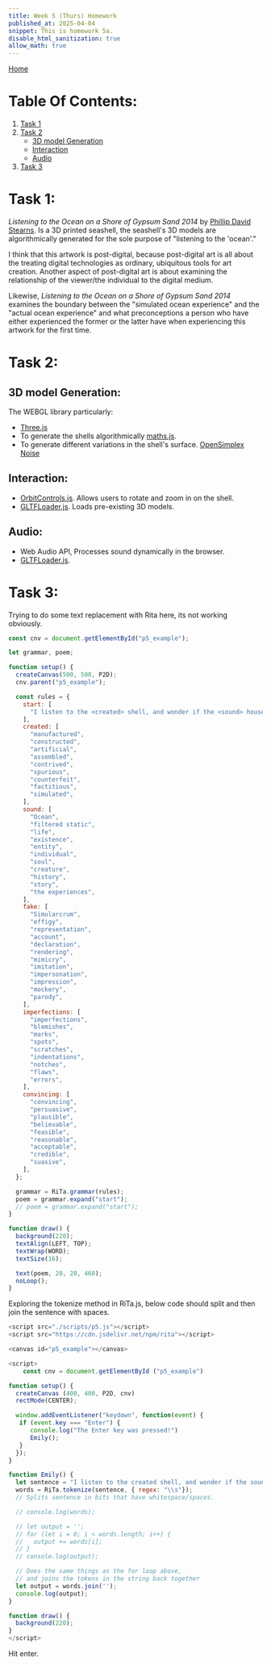 ```yaml
---
title: Week 5 (Thurs) Homework
published_at: 2025-04-04
snippet: This is homework 5a.
disable_html_sanitization: true
allow_math: true
---
```


[Home](https://cclanchublo6.deno.dev/)

# Table Of Contents:

1. [Task 1](https://cclanchublo6.deno.dev/Tenth-blog-post#task-1)
2. [Task 2](https://cclanchublo6.deno.dev/Tenth-blog-post#task-2)
   - [3D model Generation](https://cclanchublo6.deno.dev/Tenth-blog-post#3d-model-generation)
   - [Interaction](https://cclanchublo6.deno.dev/Tenth-blog-post#interaction)
   - [Audio](https://cclanchublo6.deno.dev/Tenth-blog-post#audio)
3. [Task 3](#)

# Task 1:

_Listening to the Ocean on a Shore of Gypsum Sand 2014_ by [Phillip David Stearns](https://phillipstearns.com/). Is a 3D printed seashell, the seashell's 3D models are algorithmically generated for the sole purpose of "listening to the 'ocean'."

I think that this artwork is post-digital, because post-digital art is all about the treating digital technologies as ordinary, ubiquitous tools for art creation. Another aspect of post-digital art is about examining the relationship of the viewer/the individual to the digital medium.

Likewise, _Listening to the Ocean on a Shore of Gypsum Sand 2014_ examines the boundary between the "simulated ocean experience" and the "actual ocean experience" and what preconceptions a person who have either experienced the former or the latter have when experiencing this artwork for the first time.

# Task 2:

## 3D model Generation:

The WEBGL library particularly:

- [Three.js](https://threejs.org/)
- To generate the shells algorithmically [maths.js](https://mathjs.org/).
- To generate different variations in the shell's surface. [OpenSimplex Noise](https://www.npmjs.com/package/open-simplex-noise)

## Interaction:

- [OrbitControls.js](https://threejs.org/examples/jsm/controls/OrbitControls.js). Allows users to rotate and zoom in on the shell.
- [GLTFLoader.js](https://gist.github.com/bumbeishvili/56e34b4f943392e4fcc474c7d8a3c040). Loads pre-existing 3D models.

## Audio:

- Web Audio API, Processes sound dynamically in the browser.
- [GLTFLoader.js](https://tonejs.github.io/).

# Task 3:

Trying to do some text replacement with Rita here, its not working obviously.

```js
const cnv = document.getElementById("p5_example");

let grammar, poem;

function setup() {
  createCanvas(500, 500, P2D);
  cnv.parent("p5_example");

  const rules = {
    start: [
      "I listen to the <created> shell, and wonder if the <sound> housed within, is a meer <fake> or not? I feel the <imperfections> of the seashells, and wonder if these <imperfections> are <convincing> enough to those who have come before.",
    ],
    created: [
      "manufactured",
      "constructed",
      "artificial",
      "assembled",
      "contrived",
      "spurious",
      "counterfeit",
      "factitious",
      "simulated",
    ],
    sound: [
      "Ocean",
      "filtered static",
      "life",
      "existence",
      "entity",
      "individual",
      "soul",
      "creature",
      "history",
      "story",
      "the experiences",
    ],
    fake: [
      "Simularcrum",
      "effigy",
      "representation",
      "account",
      "declaration",
      "rendering",
      "mimicry",
      "imitation",
      "impersonation",
      "impression",
      "mockery",
      "parody",
    ],
    imperfections: [
      "imperfections",
      "blemishes",
      "marks",
      "spots",
      "scratches",
      "indentations",
      "notches",
      "flaws",
      "errors",
    ],
    convincing: [
      "convincing",
      "persuasive",
      "plausible",
      "believable",
      "feasible",
      "reasonable",
      "acceptable",
      "credible",
      "suasive",
    ],
  };

  grammar = RiTa.grammar(rules);
  poem = grammar.expand("start");
  // poem = grammar.expand("start");
}

function draw() {
  background(220);
  textAlign(LEFT, TOP);
  textWrap(WORD);
  textSize(16);

  text(poem, 20, 20, 460);
  noLoop();
}
```

Exploring the tokenize method in RiTa.js, below code should split and then join the sentence with spaces.

```js
<script src="./scripts/p5.js"></script>
<script src="https://cdn.jsdelivr.net/npm/rita"></script>

<canvas id="p5_example"></canvas>

<script>
    const cnv = document.getElementById ("p5_example")

function setup() {
  createCanvas (400, 400, P2D, cnv)
  rectMode(CENTER);

  window.addEventListener("keydown", function(event) {
   if (event.key === "Enter") {
      console.log("The Enter key was pressed!")
      Emily();
   }
  });
}

function Emily() {
  let sentence = "I listen to the created shell, and wonder if the sound housed within, is a meer fake or not? I feel the imperfections of the seashells, and wonder if these imperfections are convincing enough to those who have come before.";
  words = RiTa.tokenize(sentence, { regex: "\\s"});
  // Splits sentence in bits that have whitespace/spaces.

  // console.log(words);

  // let output = '';
  // for (let i = 0; i < words.length; i++) {
  //   output += words[i];
  // }
  // console.log(output);

  // Does the same things as the for loop above,
  // and joins the tokens in the string back together
  let output = words.join('');
  console.log(output);
}

function draw() {
  background(220);
}
</script>
```

Hit enter.

<script src="https://cdn.jsdelivr.net/npm/rita"></script>
<script src="./scripts/p5.js"></script>

<canvas id="p5_example"></canvas>

<script>
    const cnv = document.getElementById ("p5_example")

let output = '';

function setup() {
  createCanvas (500, 500, P2D, cnv)
  rectMode(CENTER);


  window.addEventListener("keydown", function(event) {
   if (event.key === "Enter") {
      console.log("The Enter key was pressed!")
      Emily();
   }
  });
}

function Emily() {
  let sentence = "I listen to the manufactured shell, And wonder if the ocean within will tell, Is this conch a mere mimicry or not, A reflection, a story, or a thought? I feel the blemishes on the shell, Are these signs of the sea so true, Or just impressions passing through? Each mark, each spot, each little flaw, A tale of time, a history raw. These imperfections, deep and round—Do they hold the truth we’ve found? ";

    let words = RiTa.tokenize(sentence);
    let pos = RiTa.pos(sentence);

    output = '';

    const Pronouns = ['I', 'You', 'He', 'She', 'They', 'We']

    for (let i = 0; i < words.length; i++) {
      if (pos[i] === 'prp') {
        output += Pronouns[Math.floor(Math.random() * Pronouns.length)] + ' ';
      } else if (pos[i] === 'jj') {
        output += RiTa.randomWord({pos: 'jj'})  + ' ';
      } else if (pos[i] === 'rb') {
        output += RiTa.randomWord({pos: 'rb'}) + ' ';
      } else {
        output += words[i] + ' ';
      }
    }
    console.log(output.trim());
    loop();

  // console.log(output);
  // Console.logs the outputted sentence of the for and if loop.
}

function draw() {
  background('#f2e2d2');
  textAlign(CENTER, CENTER);
  textWrap(WORD);
  textSize(16);

  let x = width / 2;
  let y = height / 2;

  fill('#75958E');
  text(output, x, y, width - 40, height - 40);
  noLoop();
}
</script>
